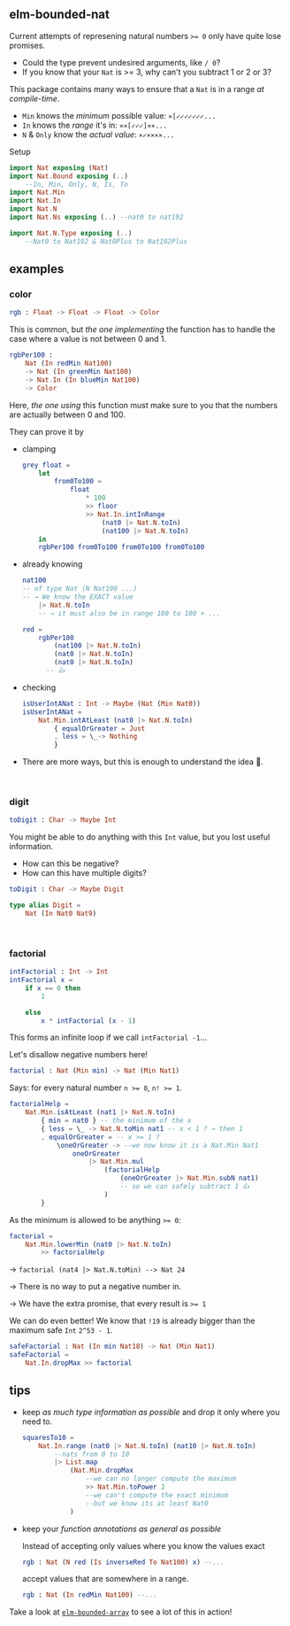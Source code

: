 ## elm-bounded-nat

Current attempts of represening natural numbers `>= 0` only have quite lose promises.

- Could the type prevent undesired arguments, like `/ 0`?
- If you know that your `Nat` is >= 3, why can't you subtract 1 or 2 or 3?

This package contains many ways to ensure that a `Nat` is in a range _at compile-time_.

- `Min` knows the _minimum_ possible value:  `⨯[✓✓✓✓✓✓✓...`
- `In` knows the _range_ it's in:  `⨯⨯[✓✓✓]⨯⨯...`
- `N` & `Only` know the _actual value_: `⨯✓⨯⨯⨯⨯...`

Setup

```elm
import Nat exposing (Nat)
import Nat.Bound exposing (..)
    --In, Min, Only, N, Is, To
import Nat.Min
import Nat.In
import Nat.N
import Nat.Ns exposing (..) --nat0 to nat192

import Nat.N.Type exposing (..)
    --Nat0 to Nat192 & Nat0Plus to Nat192Plus
```

## examples


### color

```elm
rgb : Float -> Float -> Float -> Color
```

This is common, but _the one implementing_ the function has to handle the case where a value is not between 0 and 1.

```elm
rgbPer100 :
    Nat (In redMin Nat100)
    -> Nat (In greenMin Nat100)
    -> Nat.In (In blueMin Nat100)
    -> Color
```
Here, _the one using_ this function must make sure to you that the numbers are actually between 0 and 100.

They can prove it by

- clamping
  ```elm
  grey float =
      let
          from0To100 =
              float
                  * 100
                  >> floor
                  >> Nat.In.intInRange
                      (nat0 |> Nat.N.toIn)
                      (nat100 |> Nat.N.toIn)
      in
      rgbPer100 from0To100 from0To100 from0To100
  ```
- already knowing
  ```elm
  nat100
  -- of type Nat (N Nat100 ...)
  -- → We know the EXACT value
      |> Nat.N.toIn
      -- → it must also be in range 100 to 100 + ...
  
  red =
      rgbPer100
          (nat100 |> Nat.N.toIn)
          (nat0 |> Nat.N.toIn)
          (nat0 |> Nat.N.toIn)
        -- 👍
  ```
- checking
  ```elm
  isUserIntANat : Int -> Maybe (Nat (Min Nat0))
  isUserIntANat =
      Nat.Min.intAtLeast (nat0 |> Nat.N.toIn)
          { equalOrGreater = Just
          , less = \_-> Nothing
          }
  ```

- There are more ways, but this is enough to understand the idea 🙂.

&emsp;


### digit

```elm
toDigit : Char -> Maybe Int
```

You might be able to do anything with this `Int` value, but you lost useful information.

- How can this be negative?
- How can this have multiple digits?

```elm
toDigit : Char -> Maybe Digit

type alias Digit =
    Nat (In Nat0 Nat9)
```

&emsp;


### factorial

```elm
intFactorial : Int -> Int
intFactorial x =
    if x == 0 then
        1

    else
        x * intFactorial (x - 1)
```

This forms an infinite loop if we call `intFactorial -1`...

Let's disallow negative numbers here!

```elm
factorial : Nat (Min min) -> Nat (Min Nat1)
```
Says: for every natural number `n >= 0`, `n! >= 1`.
```elm
factorialHelp =
    Nat.Min.isAtLeast (nat1 |> Nat.N.toIn)
        { min = nat0 } -- the minimum of the x
        { less = \_ -> Nat.N.toMin nat1 -- x < 1 ? → then 1
        , equalOrGreater = -- x >= 1 ?
            \oneOrGreater -> --we now know it is a Nat.Min Nat1
                oneOrGreater
                    |> Nat.Min.mul
                        (factorialHelp
                            (oneOrGreater |> Nat.Min.subN nat1)
                            -- so we can safely subtract 1 👍
                        )
        }
```
As the minimum is allowed to be anything `>= 0`:
```elm
factorial =
    Nat.Min.lowerMin (nat0 |> Nat.N.toIn)
        >> factorialHelp
```

→ `factorial (nat4 |> Nat.N.toMin) --> Nat 24`

→ There is no way to put a negative number in.

→ We have the extra promise, that every result is `>= 1`

We can do even better!
We know that `!19` is already bigger than the maximum safe `Int` `2^53 - 1`.

```elm
safeFactorial : Nat (In min Nat18) -> Nat (Min Nat1)
safeFactorial =
    Nat.In.dropMax >> factorial
```


## tips

- keep _as much type information as possible_ and drop it only where you need to.
    ```elm
    squaresTo10 =
        Nat.In.range (nat0 |> Nat.N.toIn) (nat10 |> Nat.N.toIn)
            --nats from 0 to 10
            |> List.map
                (Nat.Min.dropMax
                    --we can no longer compute the maximum
                    >> Nat.Min.toPower 2
                    --we can't compute the exact minimum
                    --but we know its at least Nat0
                )
    ```
- keep your _function annotations as general as possible_
    
    Instead of accepting only values where you know the values exact
  ```elm
  rgb : Nat (N red (Is inverseRed To Nat100) x) --...
  ```
    accept values that are somewhere in a range.
  ```elm
  rgb : Nat (In redMin Nat100) --...
  ```

Take a look at [`elm-bounded-array`][bounded-array] to see a lot of this in action!

[bounded-array]: https://package.elm-lang.org/packages/indique/elm-bounded-array/latest/
